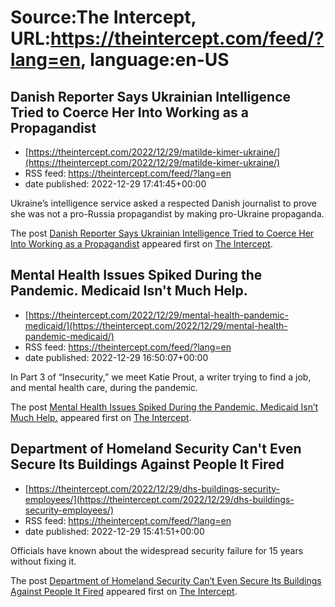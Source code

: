 # Source:The Intercept, URL:https://theintercept.com/feed/?lang=en, language:en-US

## Danish Reporter Says Ukrainian Intelligence Tried to Coerce Her Into Working as a Propagandist
 - [https://theintercept.com/2022/12/29/matilde-kimer-ukraine/](https://theintercept.com/2022/12/29/matilde-kimer-ukraine/)
 - RSS feed: https://theintercept.com/feed/?lang=en
 - date published: 2022-12-29 17:41:45+00:00

<p>Ukraine’s intelligence service asked a respected Danish journalist to prove she was not a pro-Russia propagandist by making pro-Ukraine propaganda.</p>
<p>The post <a href="https://theintercept.com/2022/12/29/matilde-kimer-ukraine/" rel="nofollow">Danish Reporter Says Ukrainian Intelligence Tried to Coerce Her Into Working as a Propagandist</a> appeared first on <a href="https://theintercept.com" rel="nofollow">The Intercept</a>.</p>

## Mental Health Issues Spiked During the Pandemic. Medicaid Isn't Much Help.
 - [https://theintercept.com/2022/12/29/mental-health-pandemic-medicaid/](https://theintercept.com/2022/12/29/mental-health-pandemic-medicaid/)
 - RSS feed: https://theintercept.com/feed/?lang=en
 - date published: 2022-12-29 16:50:07+00:00

<p>In Part 3 of “Insecurity,” we meet Katie Prout, a writer trying to find a job, and mental health care, during the pandemic. </p>
<p>The post <a href="https://theintercept.com/2022/12/29/mental-health-pandemic-medicaid/" rel="nofollow">Mental Health Issues Spiked During the Pandemic. Medicaid Isn&#8217;t Much Help.</a> appeared first on <a href="https://theintercept.com" rel="nofollow">The Intercept</a>.</p>

## Department of Homeland Security Can't Even Secure Its Buildings Against People It Fired
 - [https://theintercept.com/2022/12/29/dhs-buildings-security-employees/](https://theintercept.com/2022/12/29/dhs-buildings-security-employees/)
 - RSS feed: https://theintercept.com/feed/?lang=en
 - date published: 2022-12-29 15:41:51+00:00

<p>Officials have known about the widespread security failure for 15 years without fixing it.</p>
<p>The post <a href="https://theintercept.com/2022/12/29/dhs-buildings-security-employees/" rel="nofollow">Department of Homeland Security Can&#8217;t Even Secure Its Buildings Against People It Fired</a> appeared first on <a href="https://theintercept.com" rel="nofollow">The Intercept</a>.</p>


